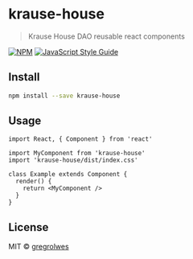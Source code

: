 # krause-house

> Krause House DAO reusable react components

[![NPM](https://img.shields.io/npm/v/krause-house.svg)](https://www.npmjs.com/package/krause-house) [![JavaScript Style Guide](https://img.shields.io/badge/code_style-standard-brightgreen.svg)](https://standardjs.com)

## Install

```bash
npm install --save krause-house
```

## Usage

```tsx
import React, { Component } from 'react'

import MyComponent from 'krause-house'
import 'krause-house/dist/index.css'

class Example extends Component {
  render() {
    return <MyComponent />
  }
}
```

## License

MIT © [gregrolwes](https://github.com/gregrolwes)
